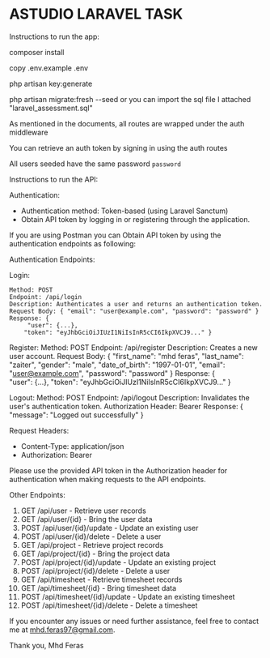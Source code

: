 # ASTUDIO LARAVEL TASK

Instructions to run the app:

composer install

copy .env.example .env

php artisan key:generate

php artisan migrate:fresh --seed or you can import the sql file I attached "laravel_assessment.sql"

As mentioned in the documents, all routes are wrapped under the auth middleware

You can retrieve an auth token by signing in using the auth routes

All users seeded have the same password `password`

Instructions to run the API:

Authentication:

- Authentication method: Token-based (using Laravel Sanctum)
- Obtain API token by logging in or registering through the application.

If you are using Postman you can Obtain API token by using the authentication endpoints as following:

Authentication Endpoints:

Login:

    Method: POST
    Endpoint: /api/login
    Description: Authenticates a user and returns an authentication token.
    Request Body: { "email": "user@example.com", "password": "password" }
    Response: { 
         "user": {...},
        "token": "eyJhbGciOiJIUzI1NiIsInR5cCI6IkpXVCJ9..." }

Register:
    Method: POST
    Endpoint: /api/register
    Description: Creates a new user account.
    Request Body: { 
        "first_name": "mhd feras",
        "last_name": "zaiter",
        "gender": "male",
        "date_of_birth": "1997-01-01",
        "email": "user@example.com", "password": "password" }
    Response: {  
        "user": {...},
        "token": "eyJhbGciOiJIUzI1NiIsInR5cCI6IkpXVCJ9..." }

Logout:
    Method: POST
    Endpoint: /api/logout
    Description: Invalidates the user's authentication token.
    Authorization Header: Bearer <token>
    Response: { 
        "message": "Logged out successfully"
        }

Request Headers:

- Content-Type: application/json
- Authorization: Bearer <API Token>

Please use the provided API token in the Authorization header for authentication when making requests to the API
endpoints.

Other Endpoints:

1. GET /api/user - Retrieve user records
2. GET /api/user/{id} - Bring the user data
3. POST /api/user/{id}/update - Update an existing user
4. POST /api/user/{id}/delete - Delete a user
5. GET /api/project - Retrieve project records
6. GET /api/project/{id} - Bring the project data
7. POST /api/project/{id}/update - Update an existing project
8. POST /api/project/{id}/delete - Delete a user
9.  GET /api/timesheet - Retrieve timesheet records
10. GET /api/timesheet/{id} - Bring timesheet data
11. POST /api/timesheet/{id}/update - Update an existing timesheet
12. POST /api/timesheet/{id}/delete - Delete a timesheet

If you encounter any issues or need further assistance, feel free to contact me at mhd.feras97@gmail.com.

Thank you,
Mhd Feras
